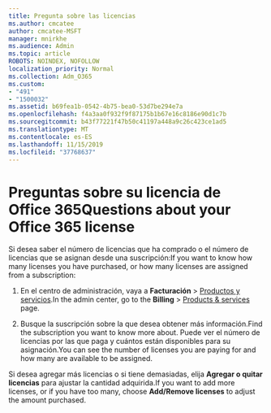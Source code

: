 ```yaml
---
title: Pregunta sobre las licencias
ms.author: cmcatee
author: cmcatee-MSFT
manager: mnirkhe
ms.audience: Admin
ms.topic: article
ROBOTS: NOINDEX, NOFOLLOW
localization_priority: Normal
ms.collection: Adm_O365
ms.custom:
- "491"
- "1500032"
ms.assetid: b69fea1b-0542-4b75-bea0-53d7be294e7a
ms.openlocfilehash: f4a3aa0f932f9f87175b1b67e16c8186e90d1c7b
ms.sourcegitcommit: b43f77221f47b50c41197a448a9c26c423ce1ad5
ms.translationtype: MT
ms.contentlocale: es-ES
ms.lasthandoff: 11/15/2019
ms.locfileid: "37768637"
---
```

# <a name="questions-about-your-office-365-license"></a><span data-ttu-id="e9e37-102">Preguntas sobre su licencia de Office 365</span><span class="sxs-lookup"><span data-stu-id="e9e37-102">Questions about your Office 365 license</span></span>

<span data-ttu-id="e9e37-103">Si desea saber el número de licencias que ha comprado o el número de licencias que se asignan desde una suscripción:</span><span class="sxs-lookup"><span data-stu-id="e9e37-103">If you want to know how many licenses you have purchased, or how many licenses are assigned from a subscription:</span></span>
  
1. <span data-ttu-id="e9e37-104">En el centro de administración, vaya a **Facturación** \> [Productos y servicios](https://go.microsoft.com/fwlink/p/?linkid=842054).</span><span class="sxs-lookup"><span data-stu-id="e9e37-104">In the admin center, go to the **Billing** \> [Products & services](https://go.microsoft.com/fwlink/p/?linkid=842054) page.</span></span>

2. <span data-ttu-id="e9e37-105">Busque la suscripción sobre la que desea obtener más información.</span><span class="sxs-lookup"><span data-stu-id="e9e37-105">Find the subscription you want to know more about.</span></span> <span data-ttu-id="e9e37-106">Puede ver el número de licencias por las que paga y cuántos están disponibles para su asignación.</span><span class="sxs-lookup"><span data-stu-id="e9e37-106">You can see the number of licenses you are paying for and how many are available to be assigned.</span></span>

<span data-ttu-id="e9e37-107">Si desea agregar más licencias o si tiene demasiadas, elija **Agregar o quitar licencias** para ajustar la cantidad adquirida.</span><span class="sxs-lookup"><span data-stu-id="e9e37-107">If you want to add more licenses, or if you have too many, choose **Add/Remove licenses** to adjust the amount purchased.</span></span>